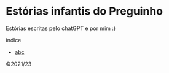 # Estórias infantis do Preguinho

Estórias escritas pelo chatGPT e por mim :)

índice

- [abc](01.md)

&copy;2021/23
